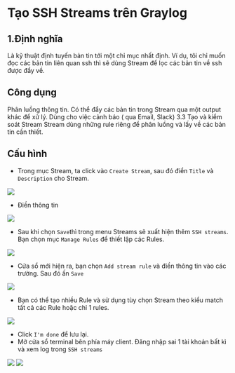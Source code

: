 # Tạo SSH Streams trên Graylog  

## 1.Định nghĩa
Là kỹ thuật định tuyến bản tin tới một chỉ mục nhất định. Ví dụ, tôi chỉ muốn đọc các bản tin liên quan ssh thì sẽ dùng Stream để lọc các bản tin về ssh được đẩy về.  

## Công dụng

Phân luồng thông tin.
Có thể đẩy các bản tin trong Stream qua một output khác để xử lý.
Dùng cho việc cảnh báo ( qua Email, Slack)
3.3 Tạo và kiểm soát Stream
Stream dùng những rule riêng để phân luồng và lấy về các bản tin cần thiết.

## Cấu hình  

- Trong mục Stream, ta click vào `Create Stream`, sau đó điền `Title` và `Description` cho Stream.

<img src="https://i.imgur.com/joULWQp.png">  

- Điền thông tin  

<img src="https://i.imgur.com/iONfWE2.png">  

- Sau khi chọn `Save`thì trong menu Streams sẽ xuất hiện thêm `SSH streams`. Bạn chọn mục `Manage Rules` để thiết lập các Rules. 

<img src="https://i.imgur.com/I4TpnZH.png">  

- Cửa sổ mới hiện ra, bạn chọn `Add stream rule` và điền thông tin vào các trường. Sau đó ấn `Save`  

<img src="https://i.imgur.com/0TtTKVA.png">

- Bạn có thể tạo nhiều Rule và sử dụng tùy chọn Stream theo kiểu match tất cả các Rule hoặc chỉ 1 rules.   

<img src="https://i.imgur.com/NpwqCgW.png">  

- Click `I'm done` để lưu lại.  
- Mở cửa sổ terminal bên phía máy client. Đăng nhập sai 1 tài khoản bất kì và xem log trong `SSH streams`  

<img src="https://i.imgur.com/me83qvG.png">
<img src ="https://i.imgur.com/bzonGsc.png">

